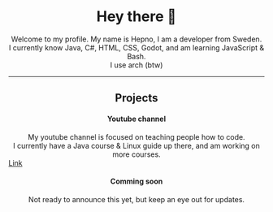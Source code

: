 <h1 align="center">Hey there 👋</h1>
<div align="center">Welcome to my profile. My name is Hepno, I am a developer from Sweden.</div>
<div align="center">I currently know Java, C#, HTML, CSS, Godot, and am learning JavaScript & Bash.     </div>    
<div align="center">I use arch (btw)</div>

------------------------ 
<h2 align="center">Projects</h2>

<h4 align="center">Youtube channel</h4>
<div align="center">My youtube channel is focused on teaching people how to code.</div>
<div align="center">I currently have a Java course & Linux guide up there, and am working on more courses.</div>
<a href="https://www.youtube.com/channel/UCewbQpMwEF9E3W8yFZquSzw"  align="center">Link</a>

<h4 align="center">Comming soon</h4>
<div align="center">Not ready to announce this yet, but keep an eye out for updates.</div>
